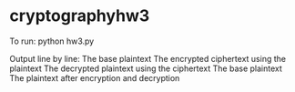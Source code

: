 # cryptographyhw3

To run: python hw3.py

Output line by line:
The base plaintext 
The encrypted ciphertext using the plaintext 
The decrypted plaintext using the ciphertext 
The base plaintext 
The plaintext after encryption and decryption  
